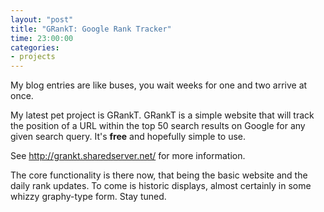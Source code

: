 ```yaml
---
layout: "post"
title: "GRankT: Google Rank Tracker"
time: 23:00:00
categories: 
- projects
---
```

My blog entries are like buses, you wait weeks for one and two arrive at once.

My latest pet project is GRankT. GRankT is a simple website that will track the position of a URL within the top 50 search results on Google for any given search query. It's <strong>free</strong> and hopefully simple to use.

See <a href="http://grankt.sharedserver.net/">http://grankt.sharedserver.net/</a> for more information.

The core functionality is there now, that being the basic website and the daily rank updates. To come is historic displays, almost certainly in some whizzy graphy-type form. Stay tuned.